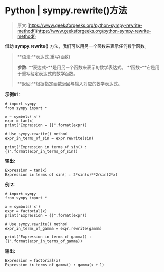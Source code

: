 # Python | sympy.rewrite()方法

> 原文:[https://www.geeksforgeeks.org/python-sympy-rewrite-method/](https://www.geeksforgeeks.org/python-sympy-rewrite-method/)

借助 **sympy.rewrite()** 方法，我们可以用另一个函数来表示任何数学函数。

> **语法:**表达式.重写(函数)
> 
> **参数:**
> **表达式–**是用另一个函数来表示的数学表达式。
> **函数–**它是用于重写给定表达式的数学函数。
> 
> **返回:**根据指定函数返回与输入对应的数学表达式。

**示例#1:**

```
# import sympy 
from sympy import * 

x = symbols('x')
expr = tan(x)
print("Expression = {}".format(expr))

# Use sympy.rewrite() method 
expr_in_terms_of_sin = expr.rewrite(sin)  

print("Expression in terms of sin() : {}".format(expr_in_terms_of_sin))  
```

**输出:**

```
Expression = tan(x)
Expression in terms of sin() : 2*sin(x)**2/sin(2*x)

```

**例 2:**

```
# import sympy 
from sympy import * 

x = symbols('x')
expr = factorial(x)
print("Expression = {}".format(expr))

# Use sympy.rewrite() method 
expr_in_terms_of_gamma = expr.rewrite(gamma)  

print("Expression in terms of gamma() : {}".format(expr_in_terms_of_gamma))  
```

**输出:**

```
Expression = factorial(x)
Expression in terms of gamma() : gamma(x + 1)

```